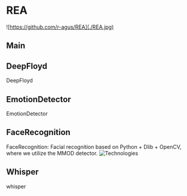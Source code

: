 # REA

![https://github.com/r-agus/REA](./REA.jpg)
## Main

## DeepFloyd
DeepFloyd 

## EmotionDetector
EmotionDetector 


## FaceRecognition
FaceRecognition: Facial recognition based on Python + Dlib + OpenCV, where we utilize the MMOD detector.
![Technologies](https://miro.medium.com/v2/resize:fit:828/format:webp/1*Hy0d08LkEIrCcpjnW5Umhg.png)

## Whisper
whisper


